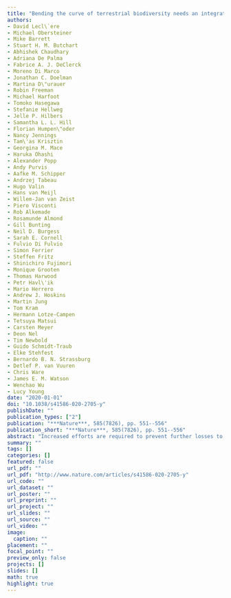 ```yaml
---
title: "Bending the curve of terrestrial biodiversity needs an integrated strategy"
authors: 
- David Lecl\`ere
- Michael Obersteiner
- Mike Barrett
- Stuart H. M. Butchart
- Abhishek Chaudhary
- Adriana De Palma
- Fabrice A. J. DeClerck
- Moreno Di Marco
- Jonathan C. Doelman
- Martina D\"urauer
- Robin Freeman
- Michael Harfoot
- Tomoko Hasegawa
- Stefanie Hellweg
- Jelle P. Hilbers
- Samantha L. L. Hill
- Florian Humpen\"oder
- Nancy Jennings
- Tam\'as Krisztin
- Georgina M. Mace
- Haruka Ohashi
- Alexander Popp
- Andy Purvis
- Aafke M. Schipper
- Andrzej Tabeau
- Hugo Valin
- Hans van Meijl
- Willem-Jan van Zeist
- Piero Visconti
- Rob Alkemade
- Rosamunde Almond
- Gill Bunting
- Neil D. Burgess
- Sarah E. Cornell
- Fulvio Di Fulvio
- Simon Ferrier
- Steffen Fritz
- Shinichiro Fujimori
- Monique Grooten
- Thomas Harwood
- Petr Havl\'ik
- Mario Herrero
- Andrew J. Hoskins
- Martin Jung
- Tom Kram
- Hermann Lotze-Campen
- Tetsuya Matsui
- Carsten Meyer
- Deon Nel
- Tim Newbold
- Guido Schmidt-Traub
- Elke Stehfest
- Bernardo B. N. Strassburg
- Detlef P. van Vuuren
- Chris Ware
- James E. M. Watson
- Wenchao Wu
- Lucy Young
date: "2020-01-01"
doi: "10.1038/s41586-020-2705-y"
publishDate: ""
publication_types: ["2"]
publication: "***Nature***, 585(7826), pp. 551--556"
publication_short: "***Nature***, 585(7826), pp. 551--556"
abstract: "Increased efforts are required to prevent further losses to terrestrial biodiversity and the ecosystem services that it provides1,2. Ambitious targets have been proposed, such as reversing the declining trends in biodiversity3 however, just feeding the growing human population will make this a challenge4. Here we use an ensemble of land-use and biodiversity models to assess whetherand howhumanity can reverse the declines in terrestrial biodiversity caused by habitat conversion, which is a major threat to biodiversity5. We show that immediate efforts, consistent with the broader sustainability agenda but of unprecedented ambition and coordination, could enable the provision of food for the growing human population while reversing the global terrestrial biodiversity trends caused by habitat conversion. If we decide to increase the extent of land under conservation management, restore degraded land and generalize landscape-level conservation planning, biodiversity trends from habitat conversion could become positive by the mid-twenty-first century on average across models (confidence interval, 20422061), but this was not the case for all models. Food prices could increase and, on average across models, almost half (confidence interval, 3450) of the future biodiversity losses could not be avoided. However, additionally tackling the drivers of land-use change could avoid conflict with affordable food provision and reduces the environmental effects of the food-provision system. Through further sustainable intensification and trade, reduced food waste and more plant-based human diets, more than two thirds of future biodiversity losses are avoided and the biodiversity trends from habitat conversion are reversed by 2050 for almost all of the models. Although limiting further loss will remain challenging in several biodiversity-rich regions, and other threatssuch as climate changemust be addressed to truly reverse the declines in biodiversity, our results show that ambitious conservation efforts and food system transformation are central to an effective post-2020 biodiversity strategy."
summary: ""
tags: []
categories: []
featured: false
url_pdf: ""
url_pdf: "http://www.nature.com/articles/s41586-020-2705-y"
url_code: ""
url_dataset: ""
url_poster: ""
url_preprint: ""
url_project: ""
url_slides: ""
url_source: ""
url_video: ""
image: 
  caption: ""
placement: ""
focal_point: ""
preview_only: false
projects: []
slides: []
math: true
highlight: true
---
```

